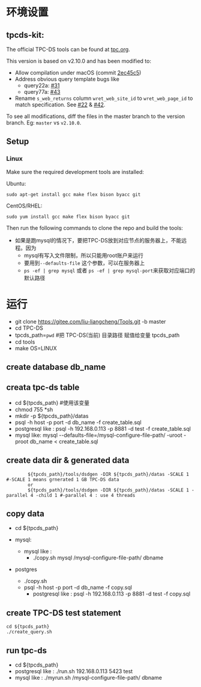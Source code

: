 # 环境设置
## tpcds-kit:

The official TPC-DS tools can be found at [tpc.org](http://www.tpc.org/tpc_documents_current_versions/current_specifications.asp).

This version is based on v2.10.0 and has been modified to:

* Allow compilation under macOS (commit [2ec45c5](https://github.com/gregrahn/tpcds-kit/commit/2ec45c5ed97cc860819ee630770231eac738097c))
* Address obvious query template bugs like
  * query22a: [#31](https://github.com/gregrahn/tpcds-kit/issues/31)
  * query77a: [#43](https://github.com/gregrahn/tpcds-kit/issues/43)
* Rename `s_web_returns` column `wret_web_site_id` to `wret_web_page_id` to match specification. See [#22](https://github.com/gregrahn/tpcds-kit/issues/22) & [#42](https://github.com/gregrahn/tpcds-kit/issues/42).

To see all modifications, diff the files in the master branch to the version branch. Eg: `master` vs `v2.10.0`.

## Setup

### Linux

Make sure the required development tools are installed:

Ubuntu:
```
sudo apt-get install gcc make flex bison byacc git
```

CentOS/RHEL:
```
sudo yum install gcc make flex bison byacc git
```

Then run the following commands to clone the repo and build the tools:

* 如果是跑mysql的情况下，要把TPC-DS放到对应节点的服务器上，不能远程。因为
  * mysql有写入文件限制，所以只能用root账户来运行
  * 要用到`--defaults-file` 这个参数，可以在服务器上
  * `ps -ef | grep mysql` 或者 `ps -ef | grep mysql-port`来获取对应端口的默认路径
# 运行

* git clone https://gitee.com/liu-liangcheng/Tools.git -b master
* cd TPC-DS
* tpcds_path=`pwd` #把 TPC-DS(当前) 目录路径 赋值给变量 tpcds_path
* cd tools
* make OS=LINUX

## create database db_name 

## creata tpc-ds table

* cd ${tpcds_path}  #使用该变量
* chmod 755 *sh
* mkdir -p ${tpcds_path}/datas
* psql -h host -p port -d db_name -f create_table.sql
* postgresql like : psql -h 192.168.0.113 -p 8881 -d test -f create_table.sql
* mysql like: mysql --defaults-file=/mysql-configure-file-path/ -uroot -proot db_name < create_table.sql
	

## create data dir & generated data
```
        ${tpcds_path}/tools/dsdgen -DIR ${tpcds_path}/datas -SCALE 1 #-SCALE 1 means grnerated 1 GB TPC-DS data
        or
        ${tpcds_path}/tools/dsdgen -DIR ${tpcds_path}/datas -SCALE 1 -parallel 4 -child 1 #-parallel 4 : use 4 threads
```
## copy data 

* cd ${tpcds_path}
* mysql:
  * mysql like : 
    * ./copy.sh mysql /mysql-configure-file-path/ dbname

* postgres
  * ./copy.sh
  * psql -h host -p port -d db_name -f copy.sql
    * postgresql like : psql -h 192.168.0.113 -p 8881 -d test -f copy.sql

## create TPC-DS test statement 
	cd ${tpcds_path}
	./create_query.sh

## run tpc-ds
* cd ${tpcds_path}
* postgresql like : ./run.sh 192.168.0.113 5423 test
* mysql like : ./myrun.sh /mysql-configure-file-path/ dbname
